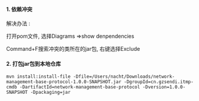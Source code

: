 #### 1. 依赖冲突

解决办法 :

打开pom文件, 选择Diagrams =>show denpendencies

Command+F搜索冲突的类所在的jar包, 右键选择Exclude



#### 2. 打包jar包到本地仓库

```shell
mvn install:install-file -Dfile=/Users/nacht/Downloads/network-management-base-protocol-1.0.0-SNAPSHOT.jar -DgroupId=cn.gzsendi.itmp-cmdb -DartifactId=network-management-base-protocol -Dversion=1.0.0-SNAPSHOT -Dpackaging=jar
```

